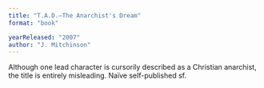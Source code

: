```yaml
---
title: "T.A.D.—The Anarchist's Dream"
format: "book"

yearReleased: "2007"
author: "J. Mitchinson"
---
```

Although one lead character is cursorily described as a  Christian anarchist, the title is entirely misleading. Naïve  self-published sf.